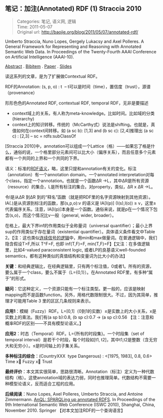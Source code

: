 笔记：加注(Annotated) RDF (1) Straccia 2010
---
    
> Categories: 笔记, 语义网, 逻辑  
> Time: 2011-05-07  
> Original url: <http://baojie.org/blog/2011/05/07/annotated-rdf/>
    
Umberto Straccia, Nuno Lopes, Gergely Lukacsy and Axel Polleres. A General Framework for Representing and Reasoning with Annotated Semantic Web Data. In Proceedings of the Twenty-Fourth AAAI Conference on Artificial Intelligence (AAAI-10). 

[Abstract](gaia.isti.cnr.it/~straccia/papers/AAAI10/abstract.html) . [Bibitem](gaia.isti.cnr.it/~straccia/papers/AAAI10/bibitem.html) . [Paper](gaia.isti.cnr.it/~straccia/download/papers/AAAI10/AAAI10.pdf) . [Slides](gaia.isti.cnr.it/~straccia/download/papers/AAAI10/SLIDESAAAI10.pdf)

读这系列的文章，是为了扩展做Contextual RDF。

RDF的Annotation: (s, p, o) : t  – t可以是时间（time），置信度（trust），源谱（provenance）

形形色色的Annotated RDF, contextual RDF, temporal RDF，无非是要描述

- context域上的关系，有人称为meta-knowledge。比如时间。比如域的分类(hierarchy)
- context上的知识转移。传统的（McCarthy式）说法是shifting。也就是，真值如何在context间转移。如 (a sc b): [1,3] and (b sc c): [2,4]推理出 (a sc c) : [2,3] – sc = rdfs:subClassOf

[Straccia 2010]中，annotation可以组成一个Lattice（格）——如果忘了格是什么，通俗的说，一个格里部分元素间可以比大小（偏序关系），而且任意多个元素都有一个共同的上界和一个共同的下界。

语义：标准的[RDF语义](blog.baojie.org/2011/04/21/rdf-semantics/)，略，这里只提和annotation有关的变化。标注（annotation）有一个annotation domain。一个annotated interpretation对每个class，指定一个annotation。也就是一个函数ΔR ->L，其中ΔR是所有资源（resource）的集合，L是所有标注的集合。对property，类似，ΔR x ΔR ->L。

令I是从ΔR 到ΔR 到的“释名”函数（就是把RDF里的名字资源映射到其他资源）。IA(.)是从资源到标注的函数，那(s,p,o):v 的语义是 IA\[I(p)] (I(s),I(o)) ≥ v，这里≥代表偏序关系。注意，IA[I(p)]本身是一个函数。通俗来说，就是p在一个情况下包含(s,o)，而这个情况比v一般（general, wider, broader）。     

在格上，最大下界inf的作用类似于全称量词（universal quantifier）；最小上界sup的作用类似于存在量词（existential quantifier）。具体语义条件看文中Table 2。【注：这也类似[连续信号的逻辑](http://baojie.org/blog/2011/04/11/%e8%bf%9e%e7%bb%ad%e4%bf%a1%e5%8f%b7%e7%9a%84%e9%80%bb%e8%be%91%ef%bc%882%ef%bc%89/)中，用min和max做量词。在普通逻辑中，我们隐含假设T>F,所以 T^F=F, 也即 inf(T,F)=F, min(T,F)=F】【又注：在多值逻辑里，比如4-valued paraconsistent logic, 或者LP的良基语义well-founded semantics，都有这种类似的真值结构和变量词为比大小的办法】

**关键**：和经典逻辑比，在经典逻辑里，只有两个标注值，0或者1。所有的资源，要么属于一个class，要么不属于（L={0,1}）。在Annotated RDF里，有多种“属于”的形式。

**疑问**：它这种定义，一个资源只能有一个标注类型。更一般的，应该是映射mapping而不是函数function。另外，用格代数限制很大。不过，因为其简单，推理才可能用Table 3 里的区区几条规则来表示。

**应用1**：模糊（Fuzzy）RDF。L=[0,1]（0到1的实数）≤是实数上的大小关系，x是实数上的乘法。我们有(a sp b):0.8, (b sp c):0.7 -> (a sp c):0.56 【注：注意和概率RDF的区别——不具有模型论语义。】

**应用2**：时态（Temporal）RDF。L={所有的时段集}。一个时段集（set of temporal interval）是若干个时段，每个时段如[t1, t2]，其中t1,t2是整数（含无穷大和无穷小）。≤是时间轴上的子集关系。

**多种标注的综合**：(CountryXXX  type Dangerous) : <[1975, 1983], 0.8, 0.6> Time x Fuzzy x Trust

**最终评价**：本文其实很简单，思路很清晰。Annotation（标注）定义为一种代数结构（格）。这使annotation域的表达力弱，同时也推理简单。代数结构不需要一种模型论语义，反而适合工程的应用。

**后续阅读**：Nuno Lopes, Axel Polleres, Umberto Straccia, and Antoine Zimmermann. [AnQL: SPARQLing up annotated RDFS](http://iswc2010.semanticweb.org/pdf/51.pdf). In Proceedings of the 9th International Semantic Web Conference (ISWC 2010), Shanghai, China, November 2010. Springer 【对本文加注RDF的一个查询语言】     
    